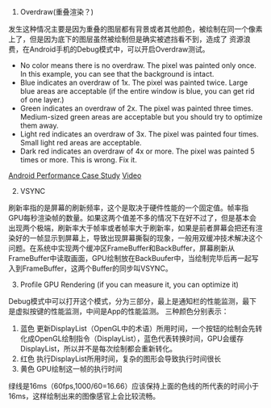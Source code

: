 1. Overdraw(重叠渲染？)

发生这种情况主要是因为重叠的图层都有背景或者其他颜色，被绘制在同一个像素上了，但是因为底下的图层虽然被绘制但是确实被遮挡看不到，造成了
资源浪费，在Android手机的Debug模式中，可以开启Overdraw测试。

* No color means there is no overdraw. The pixel was painted only once. In this example, you can see that the background is intact.
* Blue indicates an overdraw of 1x. The pixel was painted twice. Large blue areas are acceptable (if the entire window is blue, you can get rid of one layer.) 
* Green indicates an overdraw of 2x. The pixel was painted three times. Medium-sized green areas are acceptable but you should try to optimize them away.
* Light red indicates an overdraw of 3x. The pixel was painted four times. Small light red areas are acceptable.
* Dark red indicates an overdraw of 4x or more. The pixel was painted 5 times or more. This is wrong. Fix it.


[Android Performance Case Study](http://www.curious-creature.com/docs/android-performance-case-study-1.html)
[Video](https://www.youtube.com/watch?v=T52v50r-JfE&index=2&list=PLWz5rJ2EKKc9CBxr3BVjPTPoDPLdPIFCE)

2. VSYNC

刷新率指的是屏幕的刷新频率，这个是取决于硬件性能的一个固定值。帧率指GPU每秒渲染帧的数量。如果这两个值差不多的情况下在好不过了，但是基本会出现两个极端，刷新率大于帧率或者帧率大于刷新率，如果是前者屏幕会把还有渲染好的一帧显示到屏幕上，导致出现屏幕撕裂的现象，一般用双缓冲技术解决这个问题。在系统中实现两个缓冲区FrameBuffer和BackBuffer，屏幕刷新从FrameBuffer中读取画面，GPU绘制放在BackBuufer中，当绘制完毕后再一起写入到FrameBuffer，这两个Buffer的同步叫VSYNC。


3. Profile GPU Rendering (if you can measure it, you can optimize it)

Debug模式中可以打开这个模式，分为三部分，最上是通知栏的性能监测，最下是虚拟按键的性能监测，中间是App的性能监测。
三种颜色分别表示：

1. 蓝色 更新DisplayList（OpenGL中的术语）所用时间，一个按钮的绘制会先转化成OpenGL绘制指令（DisplayList），蓝色代表转换时间，GPU会缓存DisplayList，所以并不是每次绘制都会重新转化。
2. 红色 执行DisplayList所用时间，复杂的图形会导致执行时间很长
3. 黄色 GPU绘制这一帧的执行时间

绿线是16ms（60fps,1000/60=16.66）应该保持上面的色线的所代表的时间小于16ms，这样绘制出来的图像感官上会比较流畅。









